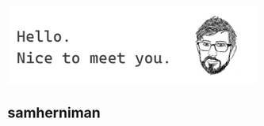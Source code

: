 <img src="https://github.com/samherniman/samherniman/blob/main/github_header.png" alt="Image showing and illustration of Sam Herniman">

# samherniman
